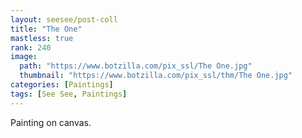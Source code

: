 ```yaml
---
layout: seesee/post-coll
title: "The One"
mastless: true
rank: 240
image:
  path: "https://www.botzilla.com/pix_ssl/The One.jpg"
  thumbnail: "https://www.botzilla.com/pix_ssl/thm/The One.jpg"
categories: [Paintings]
tags: [See See, Paintings]
---
```


Painting on canvas.



